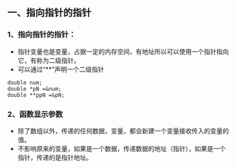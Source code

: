 ## 一、指向指针的指针
### 1、指向指针的指针：
* 指针变量也是变量，占据一定的内存空间，有地址所以可以使用一个指针指向它，有称为二级指针。
* 可以通过“**”声明一个二级指针
```
double num;
double *pN =&num;
double **ppN =&pN;
```
### 2、函数显示参数
* 除了数组以外，传递的任何数据，变量，都会新建一个变量接收传入的变量的值。
* 不影响原来的变量，如果是一个数据，传递数据的地址（指针），如果是一个指针，传递的是指针地址。

